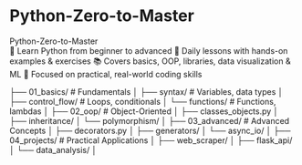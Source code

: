 # Python-Zero-to-Master
Python-Zero-to-Master  
🐍 Learn Python from beginner to advanced
📅 Daily lessons with hands-on examples &amp; exercises  📚 Covers basics, OOP, libraries, data visualization &amp; ML 
🚀 Focused on practical, real-world coding skills


├── 01_basics/ # Fundamentals
│ ├── syntax/ # Variables, data types
│ ├── control_flow/ # Loops, conditionals
│ └── functions/ # Functions, lambdas
│
├── 02_oop/ # Object-Oriented
│ ├── classes_objects.py
│ ├── inheritance/
│ └── polymorphism/
│
├── 03_advanced/ # Advanced Concepts
│ ├── decorators.py
│ ├── generators/
│ └── async_io/
│
├── 04_projects/ # Practical Applications
│ ├── web_scraper/
│ ├── flask_api/
│ └── data_analysis/
│
